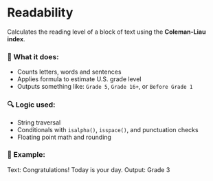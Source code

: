 # Readability

Calculates the reading level of a block of text using the **Coleman-Liau index**.

### 🧠 What it does:
- Counts letters, words and sentences
- Applies formula to estimate U.S. grade level
- Outputs something like: `Grade 5`, `Grade 16+`, or `Before Grade 1`

### 🔍 Logic used:
- String traversal
- Conditionals with `isalpha()`, `isspace()`, and punctuation checks
- Floating point math and rounding

### 🧪 Example:

Text: Congratulations! Today is your day.
Output: Grade 3
